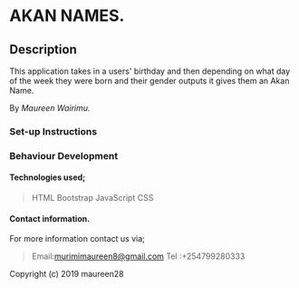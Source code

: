 # AKAN NAMES.

## Description
This application takes in a users' birthday and then depending on what day of the week they were born and their gender outputs it gives them an Akan Name.

By *Maureen Wairimu.*

### Set-up Instructions


### Behaviour Development

#### Technologies used;
> HTML
> Bootstrap
> JavaScript
> CSS

#### Contact information.
For more information contact us via;
> Email:murimimaureen8@gmail.com
> Tel :+254799280333

Copyright (c) 2019 maureen28
